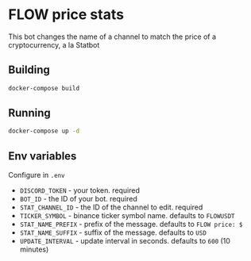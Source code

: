 # FLOW price stats

This bot changes the name of a channel to match the price of a cryptocurrency,
a la Statbot

## Building

```sh
docker-compose build
```

## Running

```sh
docker-compose up -d
```

## Env variables

Configure in `.env`

- `DISCORD_TOKEN` - your token. required
- `BOT_ID` - the ID of your bot. required
- `STAT_CHANNEL_ID` - the ID of the channel to edit. required
- `TICKER_SYMBOL` - binance ticker symbol name. defaults to `FLOWUSDT`
- `STAT_NAME_PREFIX` - prefix of the message. defaults to `FLOW price: $`
- `STAT_NAME_SUFFIX` - suffix of the message. defaults to `USD`
- `UPDATE_INTERVAL` - update interval in seconds. defaults to `600` (10 minutes)
